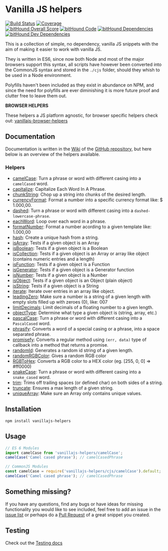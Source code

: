 # Vanilla JS helpers

[![Build Status](https://travis-ci.org/Tokimon/vanillajs-helpers.svg?branch=master)](https://travis-ci.org/Tokimon/vanillajs-helpers)
[![Coverage](https://coveralls.io/repos/github/Tokimon/vanillajs-helpers/badge.svg?branch=master)](https://coveralls.io/github/Tokimon/vanillajs-helpers)
<br>
[![bitHound Overall Score](https://www.bithound.io/github/Tokimon/vanillajs-helpers/badges/score.svg)](https://www.bithound.io/github/Tokimon/vanillajs-helpers)
[![bitHound Code](https://www.bithound.io/github/Tokimon/vanillajs-helpers/badges/code.svg)](https://www.bithound.io/github/Tokimon/vanillajs-helpers)
[![bitHound Dependencies](https://www.bithound.io/github/Tokimon/vanillajs-helpers/badges/dependencies.svg)](https://www.bithound.io/github/Tokimon/vanillajs-helpers/master/dependencies/npm)
[![bitHound Dev Dependencies](https://www.bithound.io/github/Tokimon/vanillajs-helpers/badges/devDependencies.svg)](https://www.bithound.io/github/Tokimon/vanillajs-helpers/master/dependencies/npm)

This is a collection of simple, no dependency, vanilla JS snippets with the aim
of making it easier to work with vanilla JS.

They is written in ES6, since now both Node and most of the major browsers support this syntax,
all scripts have however been converted into the CommonJS syntax and stored in the `./cjs` folder,
should they whish to be used in a Node environment.

Polyfills haven't been included as they exist in abundance on NPM, and since the
need for polyfills are ever diminishing it is more future proof and clutter free
to leave them out.

**BROWSER HELPERS**

These helpers a JS platform agnostic, for browser specific helpers check out:
[vanillajs-browser-helpers](https://github.com/Tokimon/vanillajs-browser-helpers)

## Documentation

Documentation is written in the [Wiki](https://github.com/Tokimon/vanillajs-helpers/wiki)
of the [GitHub repository](https://github.com/Tokimon/vanillajs-helpers), but here below is an overview of the helpers available.

### Helpers

- [camelCase](https://github.com/Tokimon/vanillajs-helpers/wiki/camelCase):
Turn a phrase or word with different casing into a `camelCased` word.
- [capitalize](https://github.com/Tokimon/vanillajs-helpers/wiki/capitalize):
Capitalize Each Word In A Phrase.
- [chunkString](https://github.com/Tokimon/vanillajs-helpers/wiki/chunkString):
Chop up a string into chunks of the desired length.
- [currencyFormat](https://github.com/Tokimon/vanillajs-helpers/wiki/currencyFormat):
Format a number into a specific currency format like: $ 1.000,00.
- [dashed](https://github.com/Tokimon/vanillajs-helpers/wiki/dashed):
Turn a phrase or word with different casing into a `dashed-lowercase-phrase`.
- [eachWord](https://github.com/Tokimon/vanillajs-helpers/wiki/eachWord):
Loop over each word in a phrase.
- [formatNumber](https://github.com/Tokimon/vanillajs-helpers/wiki/formatNumber):
Format a number acording to a given template like: 1.000,00
- [hash](https://github.com/Tokimon/vanillajs-helpers/wiki/hash):
Create a unique hash from a string.
- [isArray](https://github.com/Tokimon/vanillajs-helpers/wiki/isArray):
Tests if a given object is an Array
- [isBoolean](https://github.com/Tokimon/vanillajs-helpers/wiki/isBoolean):
Tests if a given object is a Boolean
- [isCollection](https://github.com/Tokimon/vanillajs-helpers/wiki/isCollection):
Tests if a given object is an Array or array like object (contains numeric entries and a length)
- [isFunction](https://github.com/Tokimon/vanillajs-helpers/wiki/isFunction):
Tests if a given object is a Function
- [isGenerator](https://github.com/Tokimon/vanillajs-helpers/wiki/isGenerator):
Tests if a given object is a Generator function
- [isNumber](https://github.com/Tokimon/vanillajs-helpers/wiki/isNumber):
Tests if a given object is a Number
- [isObject](https://github.com/Tokimon/vanillajs-helpers/wiki/isObject):
Tests if a given object is an Object (plain object)
- [isString](https://github.com/Tokimon/vanillajs-helpers/wiki/isString):
Tests if a given object is a String
- [iterate](https://github.com/Tokimon/vanillajs-helpers/wiki/iterate):
Iterate over entries in an array like object.
- [leadingZero](https://github.com/Tokimon/vanillajs-helpers/wiki/leadingZero):
Make sure a number is a string of a given length with empty slots filled up with zeroes (0), like: 007
- [limitDecimals](https://github.com/Tokimon/vanillajs-helpers/wiki/limitDecimals):
Limit decimals of a floating number to a given length.
- [objectType](https://github.com/Tokimon/vanillajs-helpers/wiki/objectType):
Determine what type a given object is (string, array, etc.)
- [pascalCase](https://github.com/Tokimon/vanillajs-helpers/wiki/pascalCase):
Turn a phrase or word with different casing into a `PascalCased` word.
- [phrasify](https://github.com/Tokimon/vanillajs-helpers/wiki/phrasify):
Converts a word of a special casing or a phrase, into a space separated phrase.
- [promisefy](https://github.com/Tokimon/vanillajs-helpers/wiki/promisefy):
Converts a regular method using `(err, data)` type of callback into a method that returns a promise.
- [randomId](https://github.com/Tokimon/vanillajs-helpers/wiki/randomId):
Generates a random id string of a given length.
- [randomRGBColor](https://github.com/Tokimon/vanillajs-helpers/wiki/randomRGBColor):
Gives a random RGB color
- [RGBToHex](https://github.com/Tokimon/vanillajs-helpers/wiki/RGBToHex):
Converts a RGB color to a HEX color (eg. [255, 0, 0] => #ff0000)
- [snakeCase](https://github.com/Tokimon/vanillajs-helpers/wiki/snakeCase):
Turn a phrase or word with different casing into a `snake_cased` word.
- [trim](https://github.com/Tokimon/vanillajs-helpers/wiki/trim):
Trims off trailing spaces (or defined char) on both sides of a string.
- [truncate](https://github.com/Tokimon/vanillajs-helpers/wiki/truncate):
Ensures a max length of a given string.
- [uniqueArray](https://github.com/Tokimon/vanillajs-helpers/wiki/uniqueArray):
Make sure an Array only contains unique values.

## Installation

```
npm install vanillajs-helpers
```

## Usage

```js
// ES 6 Modules
import camelCase from 'vanillajs-helpers/camelCase';
camelCase('Camel cased phrase'); // camelCasedPhrase
```

```js
// CommonJS Modules
const camelCase = require('vanillajs-helpers/cjs/camelCase').default;
camelCase('Camel cased phrase'); // camelCasedPhrase
```

## Something missing?

If you have any questions, find any bugs or have ideas for missing functionality you would like to see included, feel
free to add an issue in the [issue list](https://github.com/Tokimon/vanillajs-helpers/issues) or perhaps do a
[Pull Request](https://github.com/Tokimon/vanillajs-helpers/pulls) of a great snippet you created.

## Testing

Check out the [Testing docs](https://github.com/Tokimon/vanillajs-helpers/wiki/testing)
